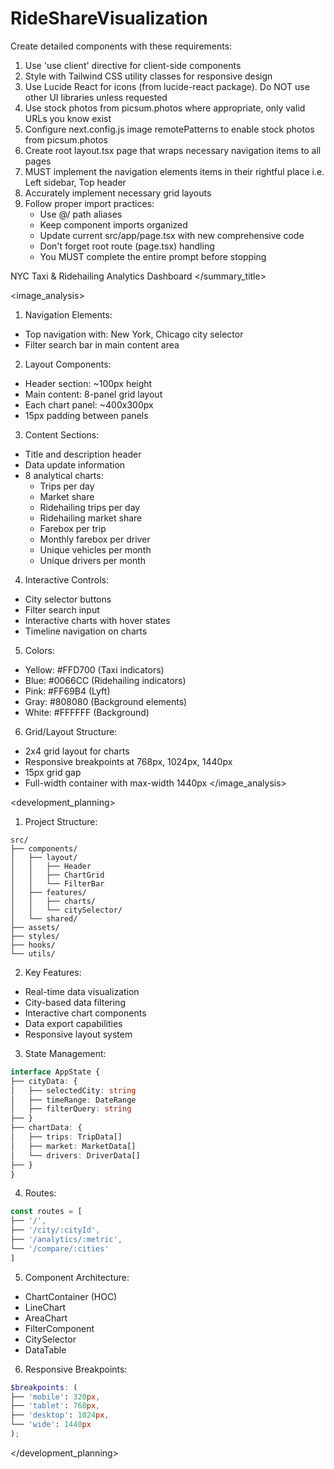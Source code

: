 # RideShareVisualization
Create detailed components with these requirements:
1. Use 'use client' directive for client-side components
2. Style with Tailwind CSS utility classes for responsive design
3. Use Lucide React for icons (from lucide-react package). Do NOT use other UI libraries unless requested
4. Use stock photos from picsum.photos where appropriate, only valid URLs you know exist
5. Configure next.config.js image remotePatterns to enable stock photos from picsum.photos
6. Create root layout.tsx page that wraps necessary navigation items to all pages
7. MUST implement the navigation elements items in their rightful place i.e. Left sidebar, Top header
8. Accurately implement necessary grid layouts
9. Follow proper import practices:
   - Use @/ path aliases
   - Keep component imports organized
   - Update current src/app/page.tsx with new comprehensive code
   - Don't forget root route (page.tsx) handling
   - You MUST complete the entire prompt before stopping

NYC Taxi & Ridehailing Analytics Dashboard
</summary_title>

<image_analysis>

1. Navigation Elements:
- Top navigation with: New York, Chicago city selector
- Filter search bar in main content area


2. Layout Components:
- Header section: ~100px height
- Main content: 8-panel grid layout
- Each chart panel: ~400x300px
- 15px padding between panels


3. Content Sections:
- Title and description header
- Data update information
- 8 analytical charts:
  - Trips per day
  - Market share
  - Ridehailing trips per day
  - Ridehailing market share
  - Farebox per trip
  - Monthly farebox per driver
  - Unique vehicles per month
  - Unique drivers per month


4. Interactive Controls:
- City selector buttons
- Filter search input
- Interactive charts with hover states
- Timeline navigation on charts


5. Colors:
- Yellow: #FFD700 (Taxi indicators)
- Blue: #0066CC (Ridehailing indicators)
- Pink: #FF69B4 (Lyft)
- Gray: #808080 (Background elements)
- White: #FFFFFF (Background)


6. Grid/Layout Structure:
- 2x4 grid layout for charts
- Responsive breakpoints at 768px, 1024px, 1440px
- 15px grid gap
- Full-width container with max-width 1440px
</image_analysis>

<development_planning>

1. Project Structure:
```
src/
├── components/
│   ├── layout/
│   │   ├── Header
│   │   ├── ChartGrid
│   │   └── FilterBar
│   ├── features/
│   │   ├── charts/
│   │   └── citySelector/
│   └── shared/
├── assets/
├── styles/
├── hooks/
└── utils/
```


2. Key Features:
- Real-time data visualization
- City-based data filtering
- Interactive chart components
- Data export capabilities
- Responsive layout system


3. State Management:
```typescript
interface AppState {
├── cityData: {
│   ├── selectedCity: string
│   ├── timeRange: DateRange
│   ├── filterQuery: string
├── }
├── chartData: {
│   ├── trips: TripData[]
│   ├── market: MarketData[]
│   └── drivers: DriverData[]
├── }
}
```


4. Routes:
```typescript
const routes = [
├── '/',
├── '/city/:cityId',
├── '/analytics/:metric',
└── '/compare/:cities'
]
```


5. Component Architecture:
- ChartContainer (HOC)
- LineChart
- AreaChart
- FilterComponent
- CitySelector
- DataTable


6. Responsive Breakpoints:
```scss
$breakpoints: (
├── 'mobile': 320px,
├── 'tablet': 768px,
├── 'desktop': 1024px,
└── 'wide': 1440px
);
```
</development_planning>

